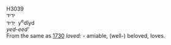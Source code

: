 <body>
  <p>H3039<br>  ידיד  <br> יְדִידּ  ‎  y<sup>e</sup>dı̂yd  <br><i>yed-eed‘ </i><br>From the same as <a href="h1730.htm">1730</a>  <i>loved: - </i>amiable, (well-) beloved, loves.<br></p>
 </body>